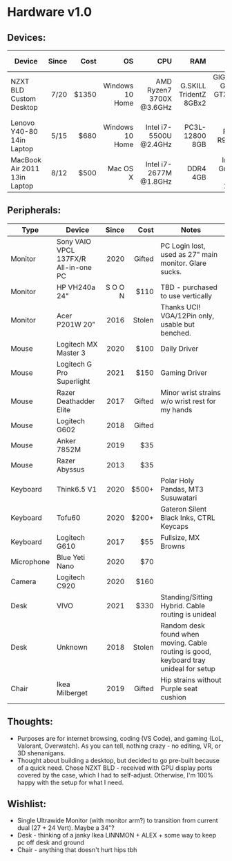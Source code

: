 # Hardware v1.0

## Devices:
| Device | Since | Cost | OS | CPU | RAM | GPU | Storage | Motherboard | Case | Power Supply | Cooling
|-|-:|-:|-:|-:|-:|-:|-:|-:|-:|-:|-:|
| NZXT BLD Custom Desktop | 7/20 | $1350 | Windows 10 Home | AMD Ryzen7 3700X @3.6GHz | G.SKILL TridentZ 8GBx2 | GIGABYTE GeForce GTX 1660 Super 6GB | SSD 500GB | MSI B450I GAMING PLUS AC | NZXT H210 | NZXT C750 Gold | NZXT Kraken M22
| Lenovo Y40-80 14in Laptop | 5/15 | $680 | Windows 10 Home | Intel i7-5500U @2.4GHz | PC3L-12800 8GB | AMD Radeon R9 M275 2GB | HDD 1TB | ? | N/A | N/A | N/A
| MacBook Air 2011 13in Laptop | 8/12 | $500 | Mac OS X | Intel i7-2677M @1.8GHz | DDR4 4GB | Intel HD Graphics 3000 284MB | HDD 251GB | A1369 Logic Board | N/A | N/A | N/A

## Peripherals:
| Type | Device | Since | Cost | Notes |
|-|-|-:|-:|-|
| Monitor | Sony VAIO VPCL 137FX/R All-in-one PC | 2020 | Gifted | PC Login lost, used as 27" main monitor. Glare sucks.
| Monitor | HP VH240a 24" | S O O N | $110 | TBD - purchased to use vertically
| Monitor | Acer P201W 20" | 2016 | Stolen | Thanks UCI! VGA/12Pin only, usable but benched.
| Mouse | Logitech MX Master 3 | 2020 | $100 | Daily Driver
| Mouse | Logitech G Pro Superlight | 2021 | $150 | Gaming Driver
| Mouse | Razer Deathadder Elite | 2017 | Gifted | Minor wrist strains w/o wrist rest for my hands
| Mouse | Logitech G602 | 2018 | Gifted | 
| Mouse | Anker 7852M | 2019 | $35 | 
| Mouse | Razer Abyssus | 2013 | $35 |
| Keyboard | Think6.5 V1 | 2020 | $500+ | Polar Holy Pandas, MT3 Susuwatari
| Keyboard | Tofu60 | 2020 | $200+ | Gateron Silent Black Inks, CTRL Keycaps
| Keyboard | Logitech G610 | 2017 | $55 | Fullsize, MX Browns
| Microphone | Blue Yeti Nano | 2020 | $70 |
| Camera | Logitech C920 | 2020 | $160 |
| Desk | VIVO | 2021 | $330 | Standing/Sitting Hybrid. Cable routing is unideal
| Desk | Unknown | 2018 | Stolen | Random desk found when moving. Cable routing is good, keyboard tray unideal for setup
| Chair | Ikea Milberget | 2019 | Gifted | Hip strains without Purple seat cushion

## Thoughts:
* Purposes are for internet browsing, coding (VS Code), and gaming (LoL, Valorant, Overwatch). As you can tell, nothing crazy - no editing, VR, or 3D shenanigans. 
* Thought about building a desktop, but decided to go pre-built because of a quick need. Chose NZXT BLD - received with GPU display ports covered by the case, which I had to self-adjust. Otherwise, I'm 100% happy with the setup for what I need.

## Wishlist:
* Single Ultrawide Monitor (with monitor arm?) to transition from current dual (27 + 24 Vert). Maybe a 34"?
* Desk - thinking of a janky Ikea LINNMON + ALEX + some way to keep pc off desk and ground
* Chair - anything that doesn't hurt hips tbh

